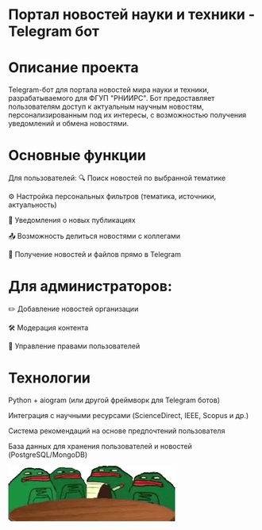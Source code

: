 # Портал новостей науки и техники - Telegram бот
# Описание проекта
Telegram-бот для портала новостей мира науки и техники, разрабатываемого для ФГУП "РНИИРС". Бот предоставляет пользователям доступ к актуальным научным новостям, персонализированным под их интересы, с возможностью получения уведомлений и обмена новостями.

# Основные функции
Для пользователей:
🔍 Поиск новостей по выбранной тематике

⚙️ Настройка персональных фильтров (тематика, источники, актуальность)

🔔 Уведомления о новых публикациях

📤 Возможность делиться новостями с коллегами

🤖 Получение новостей и файлов прямо в Telegram

# Для администраторов:
✏️ Добавление новостей организации

🛠 Модерация контента

👥 Управление правами пользователей

# Технологии
Python + aiogram (или другой фреймворк для Telegram ботов)

Интеграция с научными ресурсами (ScienceDirect, IEEE, Scopus и др.)

Система рекомендаций на основе предпочтений пользователя

База данных для хранения пользователей и новостей (PostgreSQL/MongoDB)

![](readme_file/3x.gif)